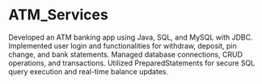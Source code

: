 # ATM_Services
Developed an ATM banking app using Java, SQL, and MySQL with JDBC. Implemented user login and functionalities for withdraw, deposit, pin change, and bank statements. Managed database connections, CRUD operations, and transactions. Utilized PreparedStatements for secure SQL query execution and real-time balance updates.
